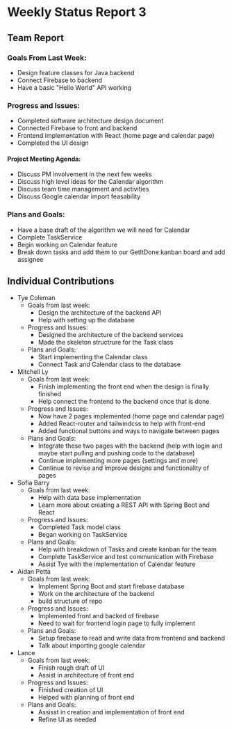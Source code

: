 # Weekly Status Report 3

## Team Report

### Goals From Last Week:
* Design feature classes for Java backend
* Connect Firebase to backend
* Have a basic "Hello World" API working

### Progress and Issues:
* Completed software architecture design document 
* Connected Firebase to front and backend
* Frontend implementation with React (home page and calendar page)
* Completed the UI design

#### Project Meeting Agenda:
* Discuss PM involvement in the next few weeks 
* Discuss high level ideas for the Calendar algorithm 
* Discuss team time management and activities
* Discuss Google calendar import feasability

### Plans and Goals:
* Have a base draft of the algorithm we will need for Calendar
* Complete TaskService
* Begin working on Calendar feature
* Break down tasks and add them to our GetItDone kanban board and add assignee


## Individual Contributions

* Tye Coleman
  * Goals from last week:
     - Design the architecture of the backend API
     - Help with setting up the database 
  * Progress and Issues:
     - Designed the architecture of the backend services
     - Made the skeleton structrure for the Task class 
  * Plans and Goals:
     - Start implementing the Calendar class
     - Connect Task and Calendar class to the database
* Mitchell Ly
    * Goals from last week:
      - Finish implementing the front end when the design is finally finished
      - Help connect the frontend to the backend once that is done
    * Progress and Issues: 
      * Now have 2 pages implemented (home page and calendar page)
      * Added React-router and tailwindcss to help with front-end 
      * Added functional buttons and ways to navigate between pages 
    * Plans and Goals: 
      * Integrate these two pages with the backend (help with login and maybe start pulling and pushing code to the database)
      * Continue implementing more pages (settings and more)
      * Continue to revise and improve designs and functionality of pages
* Sofia Barry
    * Goals from last week:
      - Help with data base implementation
      - Learn more about creating a REST API with Spring Boot and React 
    * Progress and Issues:
      - Completed Task model class
      - Began working on TaskService
    * Plans and Goals:
      - Help with breakdown of Tasks and create kanban for the team
      - Complete TaskService and test communication with Firebase
      - Assist Tye with the implementation of Calendar feature 
* Aidan Petta
    * Goals from last week:
      - Implement Spring Boot and start firebase database
      - Work on the architecture of the backend
      - build structure of repo
    * Progress and Issues:
      - Implemented front and backed of firebase
      - Need to wait for frontend login page to fully implement
    * Plans and Goals: 
      - Setup firebase to read and write data from frontend and backend
      - Talk about importing google calendar 
* Lance
    * Goals from last week:
      - Finish rough draft of UI
      - Assist in architecture of front end
    * Progress and Issues:
      - Finished creation of UI
      - Helped with planning of front end
    * Plans and Goals:
      - Assisst in creation and implementation of front end
      - Refine UI as needed

